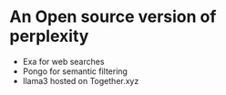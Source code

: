 # An Open source version of perplexity

- Exa for web searches
- Pongo for semantic filtering
- llama3 hosted on Together.xyz
